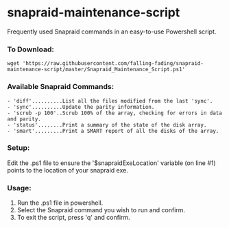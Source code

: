 # snapraid-maintenance-script

Frequently used Snapraid commands in an easy-to-use Powershell script. 


### To Download:
	wget 'https://raw.githubusercontent.com/falling-fading/snapraid-maintenance-script/master/Snapraid_Maintenance_Script.ps1'
  
### Available Snapraid Commands:
```
- 'diff'..........List all the files modified from the last 'sync'.
- 'sync'..........Update the parity information.
- 'scrub -p 100'..Scrub 100% of the array, checking for errors in data and parity.
- 'status'........Print a summary of the state of the disk array.
- 'smart'.........Print a SMART report of all the disks of the array.
```

### Setup:
Edit the .ps1 file to ensure the '$snapraidExeLocation' variable (on line #1) points to the location of your snapraid exe. 

### Usage:
1. Run the .ps1 file in powershell.
2. Select the Snapraid command you wish to run and confirm. 
3. To exit the script, press 'q' and confirm.
